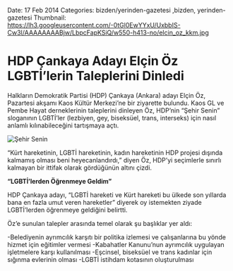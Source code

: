Date: 17 Feb 2014
Categories: bizden/yerinden-gazetesi ,bizden, yerinden-gazetesi
Thumbnail: https://lh3.googleusercontent.com/-0tGl0EwYYxU/UxbbIS-Cw3I/AAAAAAAABjw/LbpcFapKSiQ/w550-h413-no/elcin_oz_kkm.jpg


# HDP Çankaya Adayı Elçin Öz LGBTİ’lerin Taleplerini Dinledi

Halkların Demokratik Partisi (HDP) Çankaya (Ankara) adayı Elçin Öz, Pazartesi akşamı Kaos Kültür Merkezi’ne bir ziyarette bulundu. Kaos GL ve Pembe Hayat derneklerinin taleplerini dinleyen Öz, HDP’nin “Şehir Senin” sloganının LGBTİ’ler (lezbiyen, gey, biseksüel, trans, interseks) için nasıl anlamlı kılınabileceğini tartışmaya açtı.

![Şehir Senin](https://lh3.googleusercontent.com/-0tGl0EwYYxU/UxbbIS-Cw3I/AAAAAAAABjw/LbpcFapKSiQ/w550-h413-no/elcin_oz_kkm.jpg)

“Kürt hareketinin, LGBTİ hareketinin, kadın hareketinin HDP projesi dışında kalmamış olması beni heyecanlandırdı,” diyen Öz, HDP’yi seçimlerle sınırlı kalmayan bir ittifak olarak gördüğünün altını çizdi.
 
**“LGBTİ’lerden Öğrenmeye Geldim”**

HDP Çankaya adayı, “LGBTİ hareketi ve Kürt hareketi bu ülkede son yıllarda bana en fazla umut veren hareketler” diyerek oy istemekten ziyade LGBTİ’lerden öğrenmeye geldiğini belirtti.
 
Öz’e sunulan talepler arasında temel olarak şu başlıklar yer aldı:
 
-Belediyenin ayrımcılık karşıtı bir politika izlemesi ve çalışanlarına bu yönde hizmet için eğitimler vermesi
-Kabahatler Kanunu’nun ayrımcılık uygulayan işletmelere karşı kullanılması
-Eşcinsel, biseksüel ve trans kadınlar için sığınma evlerinin olması
-LGBTİ istihdam kotasının oluşturulması


